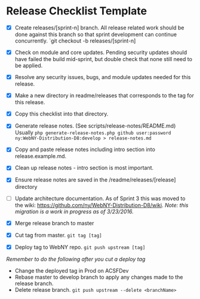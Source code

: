 # Release Checklist Template
 
- [x] Create releases/[sprint-n] branch. All release related work should be done against this branch so that sprint development can continue concurrently. `git checkout -b releases/[sprint-n]
- [x] Check on module and core updates. Pending security updates should have failed the build mid-sprint, but double check that none still need to be applied.
- [x] Resolve any security issues, bugs, and module updates needed for this release.
- [x] Make a new directory in readme/releases that corresponds to the tag for this release.
- [x] Copy this checklist into that directory.
- [x] Generate release notes. (See scripts/release-notes/README.md) Usually `php generate-release-notes.php github user:password ny:WebNY-Distribution-D8:develop > release-notes.md`
- [x] Copy and paste release notes including intro section into release.example.md.
- [x] Clean up release notes - intro section is most important.
- [x] Ensure release notes are saved in the /readme/releases/[release] directory
- [ ] Update architecture documentation. As of Sprint 3 this was moved to the wiki: https://github.com/ny/WebNY-Distribution-D8/wiki. *Note: this migration is a work in progress as of 3/23/2016.*
- [x] Merge release branch to master
- [x] Cut tag from master. `git tag [tag]`
- [x] Deploy tag to WebNY repo. `git push upstream [tag]`


*Remember to do the following after you cut a deploy tag*
- Change the deployed tag in Prod on ACSFDev
- Rebase master to develop branch to apply any changes made to the release branch. 
- Delete release branch. `git push upstream --delete <branchName>`
